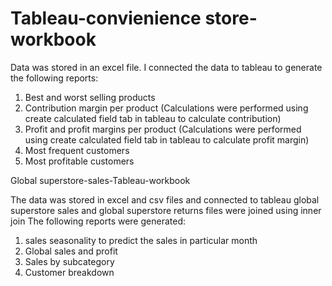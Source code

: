 # Tableau-convienience store-workbook
Data was stored in an excel file. I connected the data to tableau to generate the following reports:

1. Best and worst selling products
2. Contribution margin per product (Calculations were performed using create calculated field tab in tableau to calculate contribution)
3. Profit and profit margins per product (Calculations were performed using create calculated field tab in tableau to calculate profit margin)
4. Most frequent customers
5. Most profitable customers


Global superstore-sales-Tableau-workbook

The data was stored in excel and csv files and connected to tableau
global superstore sales and global superstore returns files were joined using inner join 
The following reports were generated:
1. sales seasonality to predict the sales in particular month
2. Global sales and profit
3. Sales by subcategory
4. Customer breakdown
